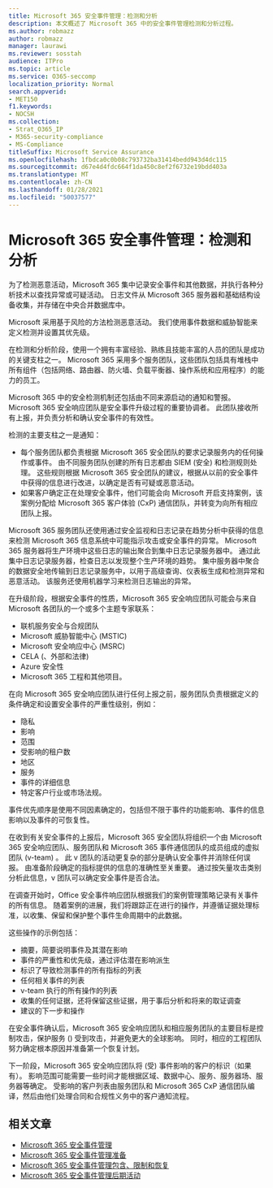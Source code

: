 ```yaml
---
title: Microsoft 365 安全事件管理：检测和分析
description: 本文概述了 Microsoft 365 中的安全事件管理检测和分析过程。
ms.author: robmazz
author: robmazz
manager: laurawi
ms.reviewer: sosstah
audience: ITPro
ms.topic: article
ms.service: O365-seccomp
localization_priority: Normal
search.appverid:
- MET150
f1.keywords:
- NOCSH
ms.collection:
- Strat_O365_IP
- M365-security-compliance
- MS-Compliance
titleSuffix: Microsoft Service Assurance
ms.openlocfilehash: 1fbdca0c0b08c793732ba31414bedd943d4dc115
ms.sourcegitcommit: d67e4d4fdc664f1da450c8ef2f6732e19bdd403a
ms.translationtype: MT
ms.contentlocale: zh-CN
ms.lasthandoff: 01/28/2021
ms.locfileid: "50037577"
---
```

# <a name="microsoft-365-security-incident-management-detection-and-analysis"></a>Microsoft 365 安全事件管理：检测和分析

为了检测恶意活动，Microsoft 365 集中记录安全事件和其他数据，并执行各种分析技术以查找异常或可疑活动。 日志文件从 Microsoft 365 服务器和基础结构设备收集，并存储在中央合并数据库中。

Microsoft 采用基于风险的方法检测恶意活动。 我们使用事件数据和威胁智能来定义检测并设置其优先级。

在检测和分析阶段，使用一个拥有丰富经验、熟练且技能丰富的人员的团队是成功的关键支柱之一。 Microsoft 365 采用多个服务团队，这些团队包括具有堆栈中所有组件（包括网络、路由器、防火墙、负载平衡器、操作系统和应用程序）的能力的员工。

Microsoft 365 中的安全检测机制还包括由不同来源启动的通知和警报。 Microsoft 365 安全响应团队是安全事件升级过程的重要协调者。 此团队接收所有上报，并负责分析和确认安全事件的有效性。

检测的主要支柱之一是通知：

- 每个服务团队都负责根据 Microsoft 365 安全团队的要求记录服务内的任何操作或事件。 由不同服务团队创建的所有日志都由 SIEM (安全) 和检测规则处理。 这些规则根据 Microsoft 365 安全团队的建议，根据从以前的安全事件中获得的信息进行改进，以确定是否有可疑或恶意活动。
- 如果客户确定正在处理安全事件，他们可能会向 Microsoft 开启支持案例，该案例分配给 Microsoft 365 客户体验 (CxP) 通信团队，并转变为向所有相应团队上报。

Microsoft 365 服务团队还使用通过安全监视和日志记录在趋势分析中获得的信息来检测 Microsoft 365 信息系统中可能指示攻击或安全事件的异常。 Microsoft 365 服务器将生产环境中这些日志的输出聚合到集中日志记录服务器中。 通过此集中日志记录服务器，检查日志以发现整个生产环境的趋势。 集中服务器中聚合的数据安全地传输到日志记录服务中，以用于高级查询、仪表板生成和检测异常和恶意活动。 该服务还使用机器学习来检测日志输出的异常。

在升级阶段，根据安全事件的性质，Microsoft 365 安全响应团队可能会与来自 Microsoft 各团队的一个或多个主题专家联系：

- 联机服务安全与合规团队
- Microsoft 威胁智能中心 (MSTIC) 
- Microsoft 安全响应中心 (MSRC) 
- CELA (、外部和法律) 
- Azure 安全性
- Microsoft 365 工程和其他项目。

在向 Microsoft 365 安全响应团队进行任何上报之前，服务团队负责根据定义的条件确定和设置安全事件的严重性级别，例如：

- 隐私
- 影响
- 范围
- 受影响的租户数
- 地区
- 服务
- 事件的详细信息
- 特定客户行业或市场法规。

事件优先顺序是使用不同因素确定的，包括但不限于事件的功能影响、事件的信息影响以及事件的可恢复性。

在收到有关安全事件的上报后，Microsoft 365 安全团队将组织一个由 Microsoft 365 安全响应团队、服务团队和 Microsoft 365 事件通信团队的成员组成的虚拟团队 (v-team) 。 此 v 团队的活动更复杂的部分是确认安全事件并消除任何误报。 由准备阶段确定的指标提供的信息的准确性至关重要。 通过按矢量攻击类别分析此信息，v 团队可以确定安全事件是否合法。

在调查开始时，Office 安全事件响应团队根据我们的案例管理策略记录有关事件的所有信息。 随着案例的进展，我们将跟踪正在进行的操作，并遵循证据处理标准，以收集、保留和保护整个事件生命周期中的此数据。

这些操作的示例包括：

- 摘要，简要说明事件及其潜在影响
- 事件的严重性和优先级，通过评估潜在影响派生
- 标识了导致检测事件的所有指标的列表
- 任何相关事件的列表
- v-team 执行的所有操作的列表
- 收集的任何证据，还将保留这些证据，用于事后分析和将来的取证调查
- 建议的下一步和操作

在安全事件确认后，Microsoft 365 安全响应团队和相应服务团队的主要目标是控制攻击，保护服务 () 受到攻击，并避免更大的全球影响。 同时，相应的工程团队努力确定根本原因并准备第一个恢复计划。

下一阶段，Microsoft 365 安全响应团队将 (受) 事件影响的客户的标识（如果有）。 影响范围可能需要一些时间才能根据区域、数据中心、服务、服务器场、服务器等确定。 受影响的客户列表由服务团队和 Microsoft 365 CxP 通信团队编译，然后由他们处理合同和合规性义务中的客户通知流程。

## <a name="related-articles"></a>相关文章

- [Microsoft 365 安全事件管理](assurance-security-incident-management.md)
- [Microsoft 365 安全事件管理准备](assurance-sim-preparation.md)
- [Microsoft 365 安全事件管理包含、限制和恢复](assurance-sim-containment-eradication-recovery.md)
- [Microsoft 365 安全事件管理后期活动](assurance-sim-post-incident-activity.md)

